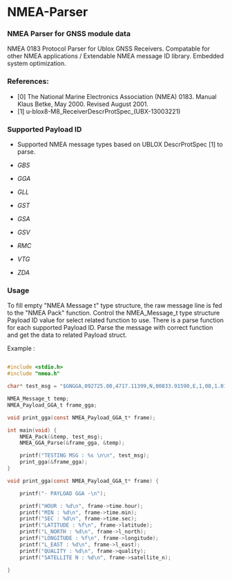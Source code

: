 # NMEA-Parser

### NMEA Parser for GNSS module data

NMEA 0183 Protocol Parser for Ublox GNSS Receivers.
Compatable for other NMEA applications / Extendable NMEA message ID library. 
Embedded system optimization.  

### References: 
 
*  [0] The National Marine Electronics Association (NMEA) 0183. Manual Klaus Betke, May 2000. Revised August 2001.
*  [1] u-blox8-M8_ReceiverDescrProtSpec_(UBX-13003221)
 
### Supported Payload ID

* Supported NMEA message types based on UBLOX DescrProtSpec [1] to parse.

* _GBS_
* _GGA_
* _GLL_
* _GST_
* _GSA_
* _GSV_
* _RMC_
* _VTG_
* _ZDA_

### Usage

To fill empty "NMEA Message t" type structure, the raw message line is fed to the "NMEA Pack" function.
Control the NMEA_Message_t type structure Payload ID value for select related function to use.
There is a parse function for each supported Payload ID. Parse the message with correct function and get 
the data to related Payload struct.

Example :
```c

#include <stdio.h>
#include "nmea.h"

char* test_msg = "$GNGGA,092725.00,4717.11399,N,00833.91590,E,1,08,1.01,499.6,M,48.0,M,,*5B";

NMEA_Message_t temp;
NMEA_Payload_GGA_t frame_gga;

void print_gga(const NMEA_Payload_GGA_t* frame);

int main(void) {
	NMEA_Pack(&temp, test_msg);
	NMEA_GGA_Parse(&frame_gga, &temp);

	printf("TESTING MSG : %s \n\n", test_msg);
	print_gga(&frame_gga);
}

void print_gga(const NMEA_Payload_GGA_t* frame) {

	printf("- PAYLOAD GGA -\n");

	printf("HOUR : %d\n", frame->time.hour);
	printf("MIN : %d\n", frame->time.min);
	printf("SEC : %d\n", frame->time.sec);
	printf("LATITUDE : %f\n", frame->latitude);
	printf("L_NORTH : %d\n", frame->l_north);
	printf("LONGITUDE : %f\n", frame->longitude);
	printf("L_EAST : %d\n", frame->l_east);
	printf("QUALITY : %d\n", frame->quality);
	printf("SATELLITE N : %d\n", frame->satellite_n);

}

```

